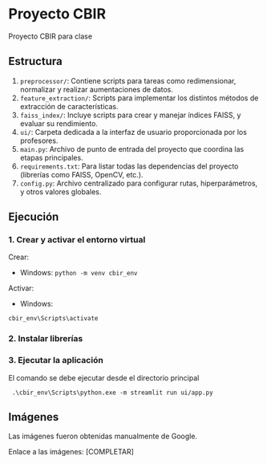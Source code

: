 # Proyecto CBIR
Proyecto CBIR para clase

## Estructura

1. `preprocessor/`: Contiene scripts para tareas como redimensionar, normalizar y realizar aumentaciones de datos.
2. `feature_extraction/`: Scripts para implementar los distintos métodos de extracción de características.
3. `faiss_index/`: Incluye scripts para crear y manejar índices FAISS, y evaluar su rendimiento.
4. `ui/`: Carpeta dedicada a la interfaz de usuario proporcionada por los profesores.
5. `main.py`: Archivo de punto de entrada del proyecto que coordina las etapas principales.
6.  `requirements.txt`: Para listar todas las dependencias del proyecto (librerías como FAISS, OpenCV, etc.).
7. `config.py`: Archivo centralizado para configurar rutas, hiperparámetros, y otros valores globales.


## Ejecución

### 1. Crear y activar el entorno virtual

Crear:

- Windows:
 `python -m venv cbir_env`

Activar:

- Windows: 

`cbir_env\Scripts\activate`


### 2. Instalar librerías


### 3. Ejecutar la aplicación
El comando se debe ejecutar desde el directorio principal

` .\cbir_env\Scripts\python.exe -m streamlit run ui/app.py`

## Imágenes
Las imágenes fueron obtenidas manualmente de Google.

Enlace a las imágenes: [COMPLETAR]
